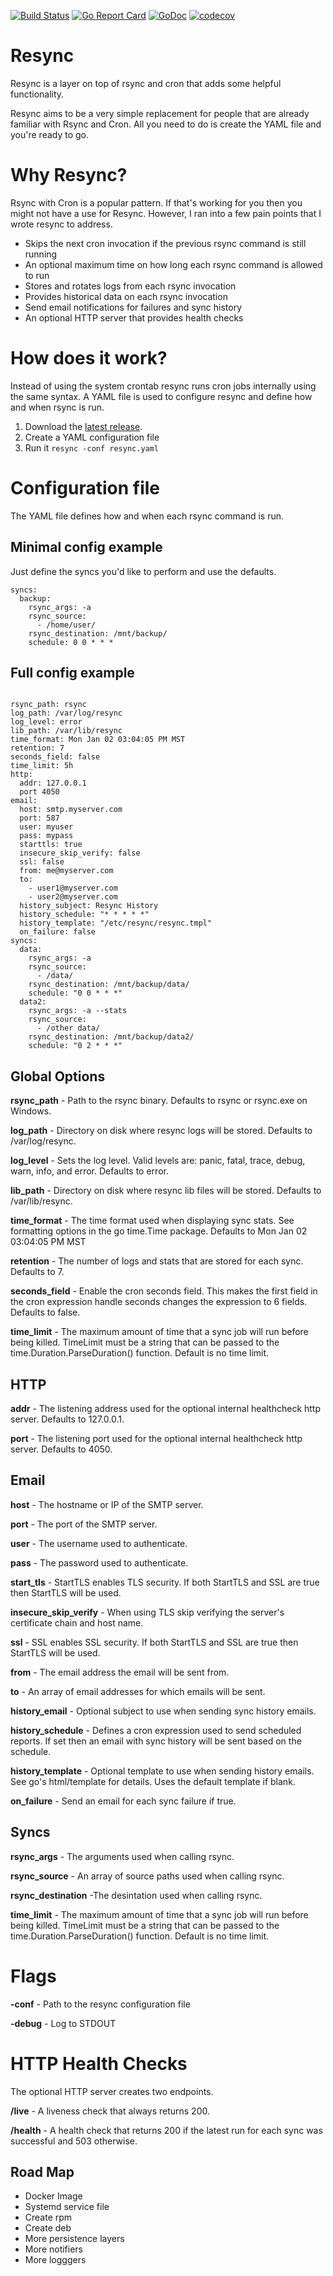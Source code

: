 [![Build Status](https://github.com/agorman/resync/workflows/resync/badge.svg)](https://github.com/agorman/resync/actions)
[![Go Report Card](https://goreportcard.com/badge/github.com/agorman/resync)](https://goreportcard.com/report/github.com/agorman/resync)
[![GoDoc](https://godoc.org/github.com/agorman/resync?status.svg)](https://godoc.org/github.com/agorman/resync)
[![codecov](https://codecov.io/gh/agorman/resync/branch/main/graph/badge.svg)](https://codecov.io/gh/agorman/resync)

# Resync

Resync is a layer on top of rsync and cron that adds some helpful functionality.

Resync aims to be a very simple replacement for people that are already familiar with Rsync and Cron. All you need to do is create the YAML file and you're ready to go.


# Why Resync?


Rsync with Cron is a popular pattern. If that's working for you then you might not have a use for Resync. However, I ran into a few pain points that I wrote resync to address.


- Skips the next cron invocation if the previous rsync command is still running
- An optional maximum time on how long each rsync command is allowed to run
- Stores and rotates logs from each rsync invocation
- Provides historical data on each rsync invocation
- Send email notifications for failures and sync history
- An optional HTTP server that provides health checks


# How does it work?


Instead of using the system crontab resync runs cron jobs internally using the same syntax. A YAML file is used to configure resync and define how and when rsync is run.


1. Download the [latest release](https://github.com/agorman/resync/releases).
2. Create a YAML configuration file
3. Run it `resync -conf resync.yaml`


# Configuration file


The YAML file defines how and when each rsync command is run.


## Minimal config example

Just define the syncs you'd like to perform and use the defaults.

~~~
syncs:
  backup:
    rsync_args: -a
    rsync_source:
      - /home/user/
    rsync_destination: /mnt/backup/
    schedule: 0 0 * * *
~~~

## Full config example

~~~

rsync_path: rsync
log_path: /var/log/resync
log_level: error
lib_path: /var/lib/resync
time_format: Mon Jan 02 03:04:05 PM MST
retention: 7
seconds_field: false
time_limit: 5h
http:
  addr: 127.0.0.1
  port 4050
email:
  host: smtp.myserver.com
  port: 587
  user: myuser
  pass: mypass
  starttls: true
  insecure_skip_verify: false
  ssl: false
  from: me@myserver.com
  to:
    - user1@myserver.com
    - user2@myserver.com
  history_subject: Resync History
  history_schedule: "* * * * *"
  history_template: "/etc/resync/resync.tmpl"
  on_failure: false
syncs:
  data:
    rsync_args: -a
    rsync_source:
      - /data/
    rsync_destination: /mnt/backup/data/
    schedule: "0 0 * * *"
  data2:
    rsync_args: -a --stats
    rsync_source:
      - /other data/
    rsync_destination: /mnt/backup/data2/
    schedule: "0 2 * * *"
~~~


## Global Options

**rsync_path** - Path to the rsync binary. Defaults to rsync or rsync.exe on Windows.

**log_path** - Directory on disk where resync logs will be stored. Defaults to /var/log/resync.

**log_level** - Sets the log level. Valid levels are: panic, fatal, trace, debug, warn, info, and error. Defaults to error.

**lib_path** - Directory on disk where resync lib files will be stored. Defaults to /var/lib/resync.

**time_format** - The time format used when displaying sync stats. See formatting options in the go time.Time package. Defaults to Mon Jan 02 03:04:05 PM MST

**retention** - The number of logs and stats that are stored for each sync. Defaults to 7.

**seconds_field** - Enable the cron seconds field. This makes the first field in the cron expression handle seconds changes the expression to 6 fields. Defaults to false.

**time_limit** - The maximum amount of time that a sync job will run before being killed. TimeLimit must be a string that can be passed to the time.Duration.ParseDuration() function. Default is no time limit.

## HTTP

**addr** - The listening address used for the optional internal healthcheck http server. Defaults to 127.0.0.1.

**port** - The listening port used for the optional internal healthcheck http server. Defaults to 4050.

## Email

**host** - The hostname or IP of the SMTP server.

**port** - The port of the SMTP server.

**user** - The username used to authenticate.

**pass** - The password used to authenticate.

**start_tls** - StartTLS enables TLS security. If both StartTLS and SSL are true then StartTLS will be used.

**insecure_skip_verify** - When using TLS skip verifying the server's certificate chain and host name.

**ssl** - SSL enables SSL security. If both StartTLS and SSL are true then StartTLS will be used.

**from** - The email address the email will be sent from.

**to** - An array of email addresses for which emails will be sent.

**history_email** - Optional subject to use when sending sync history emails.

**history_schedule** - Defines a cron expression used to send scheduled reports. If set then an email with sync history will be sent based on the schedule.

**history_template** - Optional template to use when sending history emails. See go's html/template for details. Uses the default template if blank.

**on_failure** - Send an email for each sync failure if true.

## Syncs

**rsync_args** - The arguments used when calling rsync.

**rsync_source** - An array of source paths used when calling rsync.

**rsync_destination** -The desintation used when calling rsync.

**time_limit** - The maximum amount of time that a sync job will run before being killed. TimeLimit must be a string that can be passed to the time.Duration.ParseDuration() function. Default is no time limit.


# Flags


**-conf** - Path to the resync configuration file

**-debug** - Log to STDOUT


# HTTP Health Checks


The optional HTTP server creates two endpoints.

**/live** - A liveness check that always returns 200. 

**/health** - A health check that returns 200 if the latest run for each sync was successful and 503 otherwise.


## Road Map

- Docker Image
- Systemd service file
- Create rpm
- Create deb
- More persistence layers
- More notifiers
- More logggers

